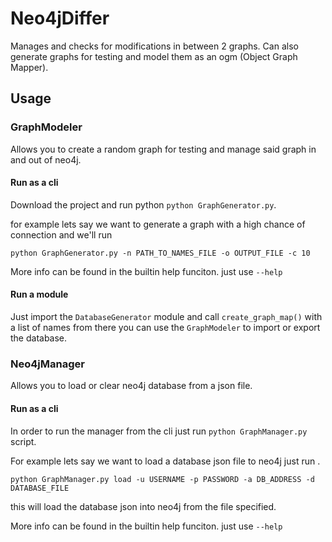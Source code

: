 # Neo4jDiffer
Manages and checks for modifications in between 2 graphs.
Can also generate graphs for testing and model them as an ogm (Object Graph Mapper).

## Usage
### GraphModeler
Allows you to create a random graph for testing and manage said graph in and out of neo4j.

#### Run as a cli 
Download the project and run python `python GraphGenerator.py`.

for example lets say we want to generate a graph with a high chance of connection and 
we'll run 

`python GraphGenerator.py -n PATH_TO_NAMES_FILE -o OUTPUT_FILE -c 10`

More info can be found in the builtin help funciton. just use `--help`

#### Run a module
Just import the `DatabaseGenerator` module and call `create_graph_map()` with a list of names 
from there you can use the `GraphModeler` to import or export the database.

### Neo4jManager
Allows you to load or clear neo4j database from a json file.

#### Run as a cli
In order to run the manager from the cli just run 
`python GraphManager.py` script. 

For example lets say we want to load a database json file to neo4j just run .

`python GraphManager.py load -u USERNAME -p PASSWORD -a DB_ADDRESS -d DATABASE_FILE` 

this will load the database json into neo4j from the file specified.

More info can be found in the builtin help funciton. just use `--help`

